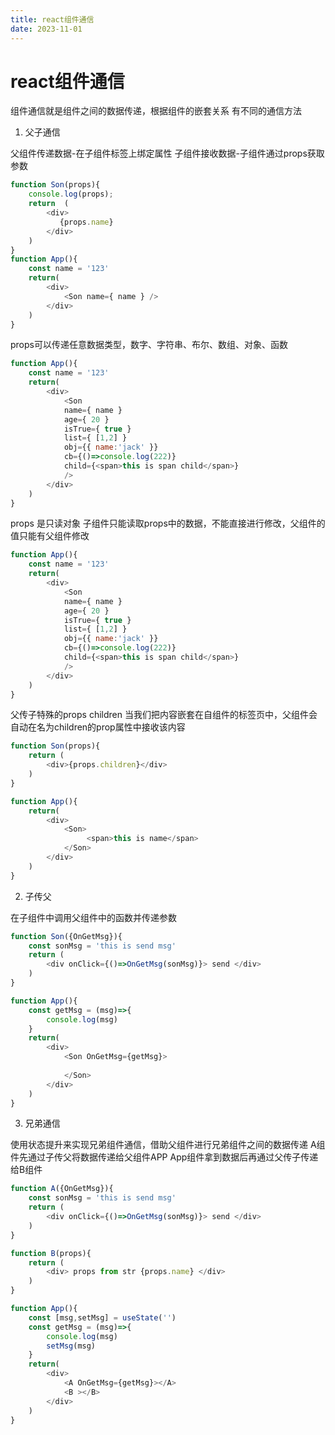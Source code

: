 ```yaml
---
title: react组件通信
date: 2023-11-01
---
```


# react组件通信

组件通信就是组件之间的数据传递，根据组件的嵌套关系 有不同的通信方法

1. 父子通信

父组件传递数据-在子组件标签上绑定属性
子组件接收数据-子组件通过props获取参数

```javascript
function Son(props){
    console.log(props);
    return  (
        <div>
           {props.name}
        </div>
    )
}
function App(){
    const name = '123'
    return(
        <div>
            <Son name={ name } />
        </div>
    )
}
```

props可以传递任意数据类型，数字、字符串、布尔、数组、对象、函数

```javascript
function App(){
    const name = '123'
    return(
        <div>
            <Son 
            name={ name }
            age={ 20 }
            isTrue={ true }
            list={ [1,2] }
            obj={{ name:'jack' }}
            cb={()=>console.log(222)}
            child={<span>this is span child</span>}
            />
        </div>
    )
}
```
props 是只读对象
子组件只能读取props中的数据，不能直接进行修改，父组件的值只能有父组件修改

```javascript
function App(){
    const name = '123'
    return(
        <div>
            <Son 
            name={ name }
            age={ 20 }
            isTrue={ true }
            list={ [1,2] }
            obj={{ name:'jack' }}
            cb={()=>console.log(222)}
            child={<span>this is span child</span>}
            />
        </div>
    )
}
```

父传子特殊的props children
当我们把内容嵌套在自组件的标签页中，父组件会自动在名为children的prop属性中接收该内容

```javascript
function Son(props){
    return (
        <div>{props.children}</div>
    )
}

function App(){
    return(
        <div>
            <Son>
                 <span>this is name</span>
            </Son>
        </div>
    )
}
```


2. 子传父

在子组件中调用父组件中的函数并传递参数

```javascript
function Son({OnGetMsg}){
    const sonMsg = 'this is send msg'
    return (
        <div onClick={()=>OnGetMsg(sonMsg)}> send </div>
    )
}

function App(){
    const getMsg = (msg)=>{
        console.log(msg)
    }
    return(
        <div>
            <Son OnGetMsg={getMsg}>
                 
            </Son>
        </div>
    )
}
```



3. 兄弟通信

使用状态提升来实现兄弟组件通信，借助父组件进行兄弟组件之间的数据传递
A组件先通过子传父将数据传递给父组件APP
App组件拿到数据后再通过父传子传递给B组件


```javascript
function A({OnGetMsg}){
    const sonMsg = 'this is send msg'
    return (
        <div onClick={()=>OnGetMsg(sonMsg)}> send </div>
    )
}

function B(props){
    return (
        <div> props from str {props.name} </div>
    )
}

function App(){
    const [msg,setMsg] = useState('')
    const getMsg = (msg)=>{
        console.log(msg)
        setMsg(msg)
    }
    return(
        <div>
            <A OnGetMsg={getMsg}></A>
            <B ></B>
        </div>
    )
}
```

